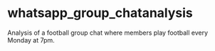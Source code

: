 # whatsapp_group_chatanalysis
Analysis of a football group chat where members play football every Monday at 7pm.
